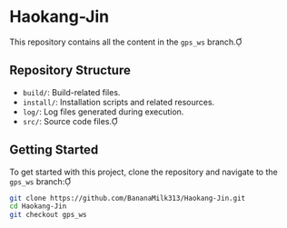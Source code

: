 
# Haokang-Jin

This repository contains all the content in the `gps_ws` branch.

## Repository Structure

- `build/`: Build-related files.
- `install/`: Installation scripts and related resources.
- `log/`: Log files generated during execution.
- `src/`: Source code files.

## Getting Started

To get started with this project, clone the repository and navigate to the `gps_ws` branch:


```bash
git clone https://github.com/BananaMilk313/Haokang-Jin.git
cd Haokang-Jin
git checkout gps_ws
```


